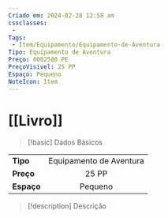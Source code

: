```yaml
---
Criado em: 2024-02-28 12:58 am
cssclasses:
 - 
Tags:
 - Item/Equipamento/Equipamento-de-Aventura
Tipo: Equipamento de Aventura
Preço: 0002500 PE
PreçoVisivel: 25 PP
Espaço: Pequeno
NoteIcon: Item
---
```

# [[Livro]]

> [!basic] Dados Básicos
> 
|            |     |
| ---------- |:---:|
| **Tipo**   | Equipamento de Aventura   |
| **Preço**  |  25 PP   |
| **Espaço** |   Pequeno  |
>
 
> [!description] Descrição
> 
>
